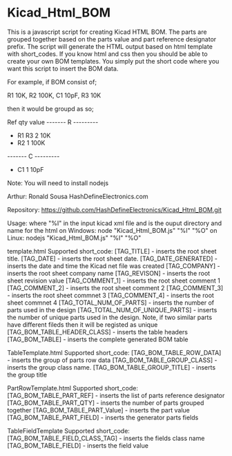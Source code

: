 # Kicad_Html_BOM

This is a javascript script for creating Kicad HTML BOM.
The parts are grouped together based on the parts value and part reference designator prefix. The script will generate the HTML output based on html template with short_codes.
If you know html and css then you should be able to create your own BOM templates. You simply put the short code where you want this script to insert the BOM data.


For example, if BOM consist of;

R1 10K, R2 100K, C1 10pF, R3 10K

then it would be groupd as so;

   Ref   qty   value
------- R ---------
- R1 R3   2      10K
- R2      1      100K

------- C ---------
- C1      1       10pF



Note:
    You will need to install nodejs

Arthur: 
    Ronald Sousa HashDefineElectronics.com

Repository: 
    https://github.com/HashDefineElectronics/Kicad_Html_BOM.git 

Usage: where "%I" in the input kicad xml file and is the ouput directory and name for the html
    on Windows:
        node "Kicad_Html_BOM.js" "%I" "%O"
    on Linux:
        nodejs "Kicad_Html_BOM.js" "%I" "%O" 

template.html Supported short_code:
	[TAG_TITLE]							- inserts the root sheet title.
	[TAG_DATE] 							- inserts the root sheet date.
	[TAG_DATE_GENERATED]				- inserts the date and time the Kicad net file was created
	[TAG_COMPANY]						- inserts the root sheet company name
	[TAG_REVISON]						- inserts the root sheet revision value
	[TAG_COMMENT_1]						- inserts the root sheet comment 1
	[TAG_COMMENT_2]						- inserts the root sheet comment 2
	[TAG_COMMENT_3]						- inserts the root sheet commnet 3
	[TAG_COMMENT_4]						- inserts the root sheet commnet 4
	[TAG_TOTAL_NUM_OF_PARTS]			- inserts the number of parts used in the design
	[TAG_TOTAL_NUM_OF_UNIQUE_PARTS]		- inserts the number of unique parts used in the design. Note, if two similar parts have different fileds then it will be registed as unique
	[TAG_BOM_TABLE_HEADER_CLASS]		- inserts the table headers
	[TAG_BOM_TABLE]						- inserts the complete generated BOM table

TableTemplate.html Supported short_code:
	[TAG_BOM_TABLE_ROW_DATA]			- inserts the group of parts row data
	[TAG_BOM_TABLE_GROUP_CLASS]			- inserts the group class name.
	[TAG_BOM_TABLE_GROUP_TITLE]			- inserts the group title

PartRowTemplate.html Supported short_code:
	[TAG_BOM_TABLE_PART_REF]			- inserts the list of parts reference designator
	[TAG_BOM_TABLE_PART_QTY]			- inserts the number of parts grouped together
	[TAG_BOM_TABLE_PART_Value]			- inserts the part value
	[TAG_BOM_TABLE_PART_FIELD]			- inserts the generator parts fields

TableFieldTemplate Supported short_code:
	[TAG_BOM_TABLE_FIELD_CLASS_TAG]		- inserts the fields class name
	[TAG_BOM_TABLE_FIELD]				- inserts the field value